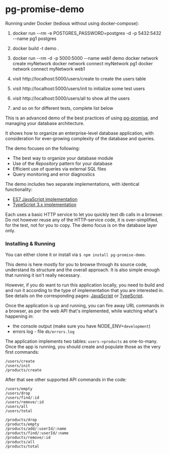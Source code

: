 # pg-promise-demo

Running under Docker (tedious without using docker-compose):

1. docker run --rm -e POSTGRES_PASSWORD=postgres -d -p 5432:5432 --name pg1 postgres

2. docker build -t demo .
3. docker run --rm -d -p 5000:5000 --name web1 demo
   docker network create myNetwork
   docker network connect myNetwork pg1
   docker network connect myNetwork web1
4. visit http://localhost:5000/users/create to create the users table
5. visit http://localhost:5000/users/init to initialize some test users
6. visit http://localhost:5000/users/all to show all the users
7. and so on for different tests, complete list below

This is an advanced demo of the best practices of using [pg-promise], and managing your database architecture.

It shows how to organize an enterprise-level database application, with consideration for ever-growing complexity of the database and queries.

The demo focuses on the following:

- The best way to organize your database module
- Use of the _Repository_ pattern for your database
- Efficient use of queries via external SQL files
- Query monitoring and error diagnostics

The demo includes two separate implementations, with identical functionality:

- [ES7 JavaScript implementation](https://github.com/vitaly-t/pg-promise-demo/tree/master/JavaScript)
- [TypeScript 3.x implementation](https://github.com/vitaly-t/pg-promise-demo/tree/master/TypeScript)

Each uses a basic HTTP service to let you quickly test db calls in a browser. Do not however reuse
any of the HTTP-service code, it is over-simplified, for the test, not for you to copy. The demo focus
is on the database layer only.

### Installing & Running

You can either clone it or install via `$ npm install pg-promise-demo`.

This demo is here mostly for you to browse through its source code, understand its structure and the overall approach.
It is also simple enough that running it isn't really necessary.

However, if you do want to run this application locally, you need to build and and run it according to the type of implementation
that you are interested in. See details on the corresponding pages: [JavaScript] or [TypeScript].

Once the application is up and running, you can fire away URL commands in a browser, as per the web API that's implemented,
while watching what's happening in:

- the console output (make sure you have NODE_ENV=`development`)
- errors log - file `db/errors.log`

The application implements two tables: `users->products` as one-to-many. Once the app is running, you should create
and populate those as the very first commands:

```
/users/create
/users/init
/products/create
```

After that see other supported API commands in the code:

```
/users/empty
/users/drop
/users/find/:id
/users/remove/:id
/users/all
/users/total

/products/drop
/products/empty
/products/add/:userId/:name
/products/find/:userId/:name
/products/remove/:id
/products/all
/products/total
```

[javascript]: https://github.com/vitaly-t/pg-promise-demo/tree/master/JavaScript
[typescript]: https://github.com/vitaly-t/pg-promise-demo/tree/master/TypeScript
[pg-promise]: https://github.com/vitaly-t/pg-promise
[pg-monitor]: https://github.com/vitaly-t/pg-monitor
